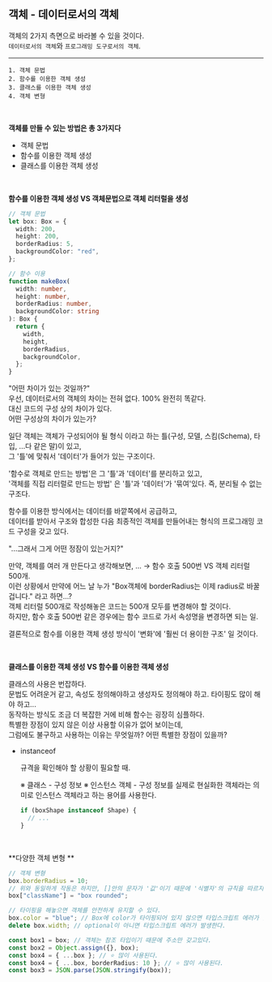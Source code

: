 ## 객체 - 데이터로서의 객체

객체의 2가지 측면으로 바라볼 수 있을 것이다. <br />
`데이터로서의 객체`와 `프로그래밍 도구로서의 객체`.

---

```
1. 객체 문법
2. 함수를 이용한 객체 생성
3. 클래스를 이용한 객체 생성
4. 객체 변형
```

<br />

**객체를 만들 수 있는 방법은 총 3가지다**

- 객체 문법
- 함수를 이용한 객체 생성
- 클래스를 이용한 객체 생성

<br />

**함수를 이용한 객체 생성 VS 객체문법으로 객체 리터럴을 생성**

```ts
// 객체 문법
let box: Box = {
  width: 200,
  height: 200,
  borderRadius: 5,
  backgroundColor: "red",
};
```

```ts
// 함수 이용
function makeBox(
  width: number,
  height: number,
  borderRadius: number,
  backgroundColor: string
): Box {
  return {
    width,
    height,
    borderRadius,
    backgroundColor,
  };
}
```

"어떤 차이가 있는 것일까?" <br />
우선, 데이터로서의 객체의 차이는 전혀 없다. 100% 완전히 똑같다. <br />
대신 코드의 구성 상의 차이가 있다. <br />
어떤 구성상의 차이가 있는가?

일단 객체는 객체가 구성되어야 될 형식 이라고 하는 틀(구성, 모델, 스킴(Schema), 타입, ...다 같은 말)이 있고, <br />
그 '틀'에 맞춰서 '데이터'가 들어가 있는 구조이다. <br />

'함수로 객체로 만드는 방법'은 그 '틀'과 '데이터'를 분리하고 있고, <br />
'객체를 직접 리터럴로 만드는 방법' 은 '틀'과 '데이터'가 '묶여'있다. 즉, 분리될 수 없는 구조다. <br />

함수를 이용한 방식에서는 데이터를 바깥쪽에서 공급하고, <br />
데이터를 받아서 구조와 합성한 다음 최종적인 객체를 만들어내는 형식의 프로그래밍 코드 구성을 갖고 있다. <br />

"...그래서 그게 어떤 정잠이 있는거지?" <br />

만약, 객체를 여러 개 만든다고 생각해보면, ... → 함수 호출 500번 VS 객체 리터럴 500개. <br />
이런 상황에서 만약에 어느 날 누가 "Box객체에 borderRadius는 이제 radius로 바꿀 겁니다." 라고 하면...? <br />
객체 리터럴 500개로 작성해놓은 코드는 500개 모두를 변경해야 할 것이다. <br />
하지만, 함수 호출 500번 같은 경우에는 함수 코드로 가서 속성명을 변경하면 되는 일.

결론적으로 함수를 이용한 객체 생성 방식이 '변화'에 '훨씬 더 용이한 구조' 일 것이다.

<br />

**클래스를 이용한 객체 생성 VS 함수를 이용한 객체 생성**

클래스의 사용은 번잡하다. <br />
문법도 어려운거 같고, 속성도 정의해야하고 생성자도 정의해야 하고. 타이핑도 많이 해야 하고...<br />
동작하는 방식도 조금 더 복잡한 거에 비해 함수는 굉장히 심플하다.<br />
특별한 장점이 있지 않은 이상 사용할 이유가 없어 보이는데,<br />
그럼에도 불구하고 사용하는 이유는 무엇일까? 어떤 특별한 장점이 있을까?<br />

- instanceof

  규격을 확인해야 할 상황이 필요할 때.

  ※ 클래스 - 구성 정보
  ※ 인스턴스 객체 - 구성 정보를 실제로 현실화한 객체라는 의미로 인스턴스 객체라고 하는 용어를 사용한다.

  ```ts
  if (boxShape instanceof Shape) {
    // ...
  }
  ```
  
<br />

**다양한 객체 변형 **

```ts
// 객체 변형
box.borderRadius = 10;
// 위와 동일하게 작동은 하지만, []안의 문자가 '값'이기 때문에 '식별자'의 규칙을 따르지 않아도 된다는 차이가 있다. (computed property)
box["className"] = "box rounded";

// 타이핑을 해놓으면 객체를 안전하게 유지할 수 있다.
box.color = "blue"; // Box에 color가 타이핑되어 있지 않으면 타입스크립트 에러가 발생한다. (+ optional)
delete box.width; // optional이 아니면 타입스크립트 에러가 발생한다.

const box1 = box; // 객체는 참조 타입이기 때문에 주소만 갖고있다.
const box2 = Object.assign({}, box);
const box4 = { ...box }; // ⭐️ 많이 사용된다.
const box4 = { ...box, borderRadius: 10 }; // ⭐️ 많이 사용된다.
const box3 = JSON.parse(JSON.stringify(box));
```
